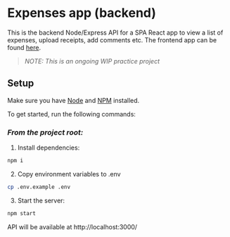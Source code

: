 # Expenses app (backend)

This is the backend Node/Express API for a SPA React app to view a list of expenses, upload receipts, add comments etc. The frontend app can be found [here](https://github.com/mrseanbaines/expenses-app-frontend).

> _NOTE: This is an ongoing WIP practice project_

## Setup

Make sure you have [Node](https://nodejs.org/en/) and [NPM](https://www.npmjs.com/) installed.

To get started, run the following commands:

### _From the project root:_

1. Install dependencies:

```sh
npm i
```

2. Copy environment variables to .env

```sh
cp .env.example .env
```

3. Start the server:

```sh
npm start
```

API will be available at http://localhost:3000/

